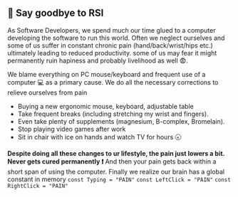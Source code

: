 ## :facepunch: Say goodbye to RSI ##

As Software Developers, we spend much our time glued to a computer developing the software to run this world. Often we neglect ourselves and some of us suffer in constant chronic pain (hand/back/wrist/hips etc.) ultimately leading to reduced productivity. some of us may fear it might permanently ruin hapiness and probably livelihood as well :fearful:.

We blame everything  on PC mouse/keyboard and frequent use of a computer :computer: as a primary cause. We do all the necessary corrections to relieve ourselves from pain
 * Buying a new ergonomic mouse, keyboard, adjustable table
 * Take frequent breaks (including stretching my wrist and fingers). 
 * Even take plenty of supplements (magnesium, B-complex, Bromelain).
 * Stop playing video games after work
 * Sit in chair with ice on hands and watch TV for hours :clock830:
 
**Despite doing all these changes to ur lifestyle, the pain just lowers a bit. Never gets cured permanently :exclamation:**
And then your pain gets back within a short span of using the computer. Finally we realize our brain has a global constant in memory ```const Typing = "PAIN"```
```const LeftClick = "PAIN"```
```const RightClick = "PAIN"```
